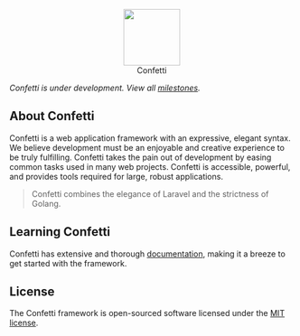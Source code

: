 <p align="center"><img src="https://avatars1.githubusercontent.com/u/57274804?s=400&u=058242df13e206950c08efd68a540445ce4da17f&v=4" width="100"><br/>Confetti</p>

_Confetti is under development. View all [milestones](https://github.com/confetti-framework/confetti/milestones)._

## About Confetti

Confetti is a web application framework with an expressive, elegant syntax. We believe development must be an enjoyable
and creative experience to be truly fulfilling. Confetti takes the pain out of development by easing common tasks used in
many web projects. Confetti is accessible, powerful, and provides tools required for large, robust applications.

> Confetti combines the elegance of Laravel and the strictness of Golang.

## Learning Confetti

Confetti has extensive and thorough [documentation](https://confetti-framework.github.io/docs/), making it a breeze to get started
with the framework.

## License

The Confetti framework is open-sourced software licensed under the [MIT license](https://opensource.org/licenses/MIT).

